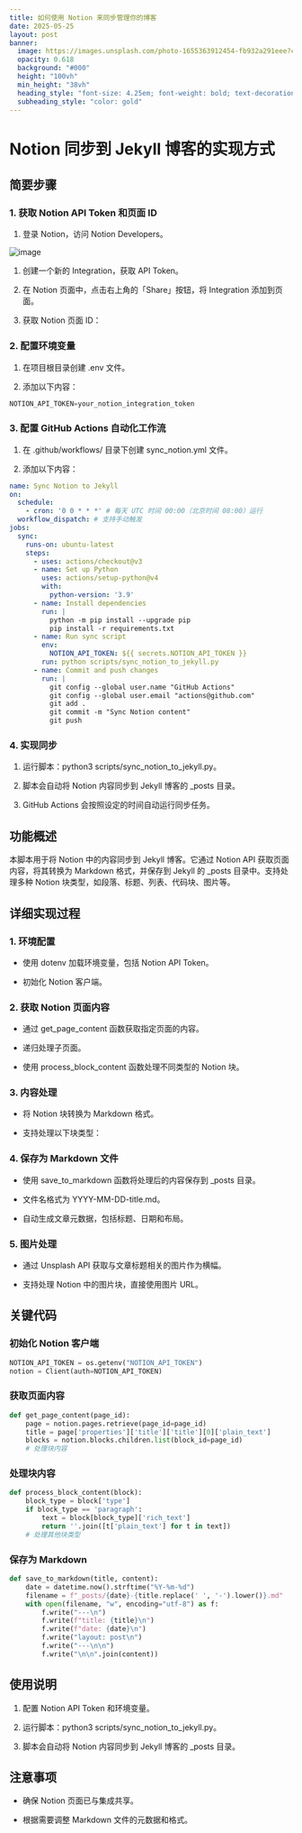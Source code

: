 ```yaml
---
title: 如何使用 Notion 来同步管理你的博客
date: 2025-05-25
layout: post
banner:
  image: https://images.unsplash.com/photo-1655363912454-fb932a291eee?crop=entropy&cs=tinysrgb&fit=max&fm=jpg&ixid=M3w2OTIwMzJ8MHwxfHJhbmRvbXx8fHx8fHx8fDE3NDgxNDMyNTd8&ixlib=rb-4.1.0&q=80&w=1080
  opacity: 0.618
  background: "#000"
  height: "100vh"
  min_height: "38vh"
  heading_style: "font-size: 4.25em; font-weight: bold; text-decoration: underline"
  subheading_style: "color: gold"
---
```


# Notion 同步到 Jekyll 博客的实现方式

## 简要步骤

### 1. 获取 Notion API Token 和页面 ID

1. 登录 Notion，访问 Notion Developers。

![image](https://prod-files-secure.s3.us-west-2.amazonaws.com/a7a0cc5a-89b9-4cda-8686-1fba0ca52f40/d19c1afe-dea5-4312-9333-786b0ba83054/image.png?X-Amz-Algorithm=AWS4-HMAC-SHA256&X-Amz-Content-Sha256=UNSIGNED-PAYLOAD&X-Amz-Credential=ASIAZI2LB466XPH5VU25%2F20250525%2Fus-west-2%2Fs3%2Faws4_request&X-Amz-Date=20250525T032057Z&X-Amz-Expires=3600&X-Amz-Security-Token=IQoJb3JpZ2luX2VjEFoaCXVzLXdlc3QtMiJIMEYCIQCC9z3iXtQkcBlxmtG3hNhSsmUUe8ndshdglWFHDu4MFgIhAKROuCEden2K68hFoyseVP8bmY6YgUvi87LS96e1DCtvKv8DCCMQABoMNjM3NDIzMTgzODA1Igxoe35%2BJjg4pD5tS%2F0q3AO8OgbDUqnEQbbH1T%2F%2F92pbBL2sQGmWvieXGeSJL5ybGc0MrI%2FqcLky0LQPKurdgo77iAdWY6uszk0RDmVHldKBVHOzAzsncotsR6bksScfuOVei0ykevCIG2LSpmjZVyTAjJRxUXcBSY1PjJCLeo94smbBtJR4LJxkP%2FGRbV0%2F%2B6pJRGU%2B%2BzdLK3Ov28HA7zSv1CsRxG2%2F9shpyi%2BvVwyjHMfFND6jLkQ4z3g31uVVxaT9GJlWRiXZTXPOY0aKkcu0OgnRS2A5Ou9Ac%2FEwwopeOKVTcfPMVHkl%2FdT%2FWYKclZgxdlRWSsj6IgWuU2BWd9kMf0ZPHQ6I12%2ByBiKfPeKzQ1JHIWdcp2Mf6NNJGfgTFv4reHC%2B9p7rnNKuK%2FTL3iQtYQatrscwQWsWgWym26jGQdHPwwvKZYLghut3jwxZeMltwCfRJTqRAa9M9os7W93dBBBguu2dvZE6578fy97ThUaWaUXZCod94OuhCQR5YFkuepD19gTvot3EkzptkrMMsBFRYxaLDk3XHOgg10T4MiAQYdFjCLsRzPzM4T9vJ%2BZsbv3A0Av8U95uVKokecT9zWFKWZsxMbmimCxHYtleeneZK8oXpN6X1TCTewxs2zIJOpCaRncFw7Zi%2FTCl7MnBBjqkARX6jzzC%2BatCW2tzr8ysPPkK1PYSuq6X16R5lU%2BjWSASdeqI9B8VgOgMA0lOCQSpzdTKQCoy3cpOdxwUvkOIZFB%2FX2vuFnXPoPXA3GTCx7Qr%2Fm18AcHWZTMdBWrT4lC5KVKuGPDDIHQodT0vrTT9PRBcE3y%2B4XeDmQ7MA84fPOc344VtRZCFEvT7EhbasGN4oSipSeJqIkT99MuJh7Yyl9JK1VDg&X-Amz-Signature=046b07e038b7e99c5e271ff9404169a868d12c0e47c2d63407b4d96bc761c980&X-Amz-SignedHeaders=host&x-id=GetObject)

1. 创建一个新的 Integration，获取 API Token。

1. 在 Notion 页面中，点击右上角的「Share」按钮，将 Integration 添加到页面。

1. 获取 Notion 页面 ID：


### 2. 配置环境变量

1. 在项目根目录创建 .env 文件。

1. 添加以下内容：

```javascript
NOTION_API_TOKEN=your_notion_integration_token
```

### 3. 配置 GitHub Actions 自动化工作流

1. 在 .github/workflows/ 目录下创建 sync_notion.yml 文件。

1. 添加以下内容：

```yaml
name: Sync Notion to Jekyll
on:
  schedule:
    - cron: '0 0 * * *' # 每天 UTC 时间 00:00（北京时间 08:00）运行
  workflow_dispatch: # 支持手动触发
jobs:
  sync:
    runs-on: ubuntu-latest
    steps:
      - uses: actions/checkout@v3
      - name: Set up Python
        uses: actions/setup-python@v4
        with:
          python-version: '3.9'
      - name: Install dependencies
        run: |
          python -m pip install --upgrade pip
          pip install -r requirements.txt
      - name: Run sync script
        env:
          NOTION_API_TOKEN: ${{ secrets.NOTION_API_TOKEN }}
        run: python scripts/sync_notion_to_jekyll.py
      - name: Commit and push changes
        run: |
          git config --global user.name "GitHub Actions"
          git config --global user.email "actions@github.com"
          git add .
          git commit -m "Sync Notion content"
          git push
```

### 4. 实现同步

1. 运行脚本：python3 scripts/sync_notion_to_jekyll.py。

1. 脚本会自动将 Notion 内容同步到 Jekyll 博客的 _posts 目录。

1. GitHub Actions 会按照设定的时间自动运行同步任务。

## 功能概述

本脚本用于将 Notion 中的内容同步到 Jekyll 博客。它通过 Notion API 获取页面内容，将其转换为 Markdown 格式，并保存到 Jekyll 的 _posts 目录中。支持处理多种 Notion 块类型，如段落、标题、列表、代码块、图片等。

## 详细实现过程

### 1. 环境配置

- 使用 dotenv 加载环境变量，包括 Notion API Token。

- 初始化 Notion 客户端。

### 2. 获取 Notion 页面内容

- 通过 get_page_content 函数获取指定页面的内容。

- 递归处理子页面。

- 使用 process_block_content 函数处理不同类型的 Notion 块。

### 3. 内容处理

- 将 Notion 块转换为 Markdown 格式。

- 支持处理以下块类型：


### 4. 保存为 Markdown 文件

- 使用 save_to_markdown 函数将处理后的内容保存到 _posts 目录。

- 文件名格式为 YYYY-MM-DD-title.md。

- 自动生成文章元数据，包括标题、日期和布局。

### 5. 图片处理

- 通过 Unsplash API 获取与文章标题相关的图片作为横幅。

- 支持处理 Notion 中的图片块，直接使用图片 URL。

## 关键代码

### 初始化 Notion 客户端

```python
NOTION_API_TOKEN = os.getenv("NOTION_API_TOKEN")
notion = Client(auth=NOTION_API_TOKEN)
```

### 获取页面内容

```python
def get_page_content(page_id):
    page = notion.pages.retrieve(page_id=page_id)
    title = page['properties']['title']['title'][0]['plain_text']
    blocks = notion.blocks.children.list(block_id=page_id)
    # 处理块内容
```

### 处理块内容

```python
def process_block_content(block):
    block_type = block['type']
    if block_type == 'paragraph':
        text = block[block_type]['rich_text']
        return ''.join([t['plain_text'] for t in text])
    # 处理其他块类型
```

### 保存为 Markdown

```python
def save_to_markdown(title, content):
    date = datetime.now().strftime("%Y-%m-%d")
    filename = f"_posts/{date}-{title.replace(' ', '-').lower()}.md"
    with open(filename, "w", encoding="utf-8") as f:
        f.write("---\n")
        f.write(f"title: {title}\n")
        f.write(f"date: {date}\n")
        f.write("layout: post\n")
        f.write("---\n\n")
        f.write("\n\n".join(content))
```

## 使用说明

1. 配置 Notion API Token 和环境变量。

1. 运行脚本：python3 scripts/sync_notion_to_jekyll.py。

1. 脚本会自动将 Notion 内容同步到 Jekyll 博客的 _posts 目录。

## 注意事项

- 确保 Notion 页面已与集成共享。

- 根据需要调整 Markdown 文件的元数据和格式。